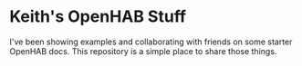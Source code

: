 Keith's OpenHAB Stuff
=====================

I've been showing examples and collaborating with friends on some starter OpenHAB docs. This repository is a simple place to share those things.
